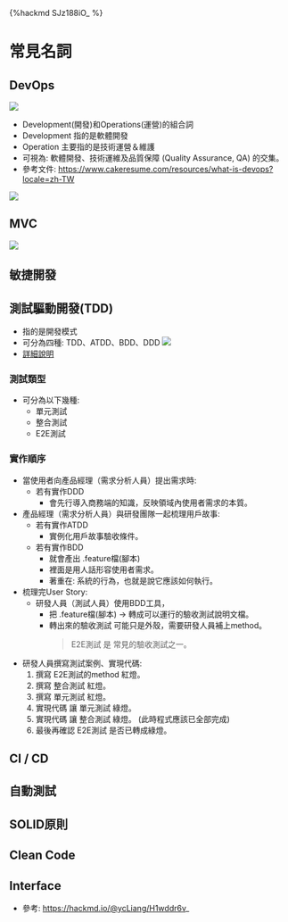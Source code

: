 {%hackmd SJz188iO_ %}
# 常見名詞
## DevOps
![](https://i.imgur.com/R8MIVbB.png)

* Development(開發)和Operations(運營)的組合詞
* Development 指的是軟體開發
* Operation 主要指的是技術運營＆維護
* 可視為: 軟體開發、技術運維及品質保障 (Quality Assurance, QA) 的交集。
* 參考文件: https://www.cakeresume.com/resources/what-is-devops?locale=zh-TW

![](https://i.imgur.com/kzXuA8R.png)

## MVC
![](https://i.imgur.com/O1GLFxA.png)

## 敏捷開發

## 測試驅動開發(TDD)
* 指的是開發模式
* 可分為四種: TDD、ATDD、BDD、DDD
![](https://i.imgur.com/qHBI1gW.png)
* [詳細說明](https://hackmd.io/LXei80ayQfKem019L7HcpA?view#TDD)
### 測試類型
* 可分為以下幾種:
    * 單元測試
    * 整合測試
    * E2E測試
### 實作順序
* 當使用者向產品經理（需求分析人員）提出需求時: 
    * 若有實作DDD
        * 會先行導入商務端的知識，反映領域內使用者需求的本質。
* 產品經理（需求分析人員）與研發團隊一起梳理用戶故事:
    * 若有實作ATDD
        * 實例化用戶故事驗收條件。
    * 若有實作BDD
        * 就會產出 .feature檔(腳本)
        * 裡面是用人話形容使用者需求。
        * 著重在: 系統的行為，也就是說它應該如何執行。
* 梳理完User Story:
    * 研發人員（測試人員）使用BDD工具，
        * 把 .feature檔(腳本) → 轉成可以運行的驗收測試說明文檔。
        * 轉出來的驗收測試 可能只是外殼，需要研發人員補上method。
            > E2E測試 是 常見的驗收測試之一。
* 研發人員撰寫測試案例、實現代碼:
    1. 撰寫 E2E測試的method 紅燈。
    2. 撰寫 整合測試 紅燈。
    3. 撰寫 單元測試 紅燈。
    4. 實現代碼 讓 單元測試 綠燈。
    5. 實現代碼 讓 整合測試 綠燈。 (此時程式應該已全部完成)
    6. 最後再確認 E2E測試 是否已轉成綠燈。

## CI / CD

## 自動測試

## SOLID原則

## Clean Code

## Interface
* 參考: https://hackmd.io/@ycLiang/H1wddr6v_